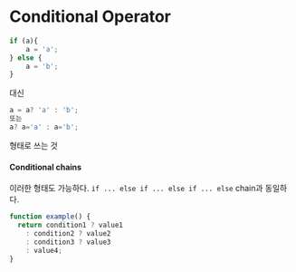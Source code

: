 # Conditional Operator
```javascript
if (a){
    a = 'a';
} else {
    a = 'b';
}
```
대신
```js
a = a? 'a' : 'b';
또는
a? a='a' : a='b';
```
형태로 쓰는 것

#### Conditional chains
이러한 형태도 가능하다. `if ... else if ... else if ... else` chain과 동일하다.
```js
function example() {
  return condition1 ? value1
    : condition2 ? value2
    : condition3 ? value3
    : value4;
}
```